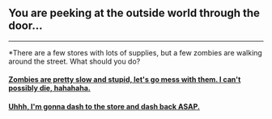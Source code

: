 ## You are peeking at the outside world through the door...

---

*There are a few stores with lots of supplies, but a few zombies are walking around the street. What should you do?

#### [Zombies are pretty slow and stupid, let's go mess with them. I can't possibly die, hahahaha.](die.md)     
#### [Uhhh, I'm gonna dash to the store and dash back ASAP. ](run.md)